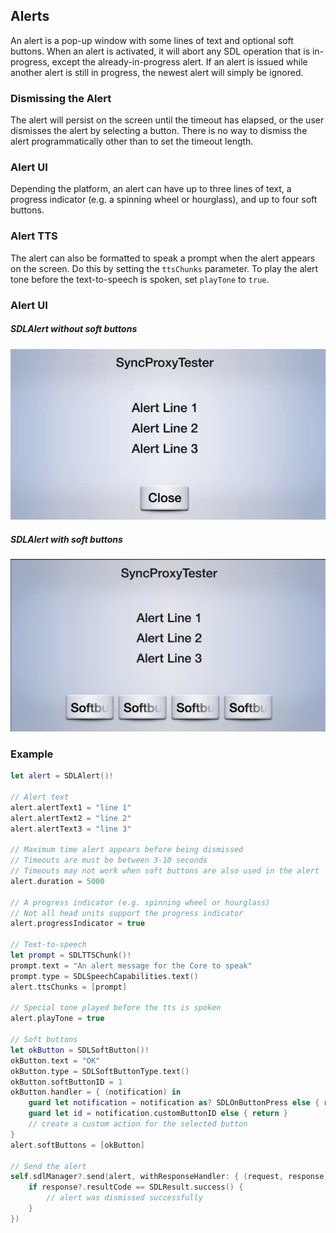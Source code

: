 ## Alerts

An alert is a pop-up window with some lines of text and optional soft buttons. When an alert is activated, it will abort any SDL operation that is in-progress, except the already-in-progress alert. If an alert is issued while another alert is still in progress, the newest alert will simply be ignored.

### Dismissing the Alert
The alert will persist on the screen until the timeout has elapsed, or the user dismisses the alert by selecting a button. There is no way to dismiss the alert programmatically other than to set the timeout length.

### Alert UI
Depending the platform, an alert can have up to three lines of text, a progress indicator (e.g. a spinning wheel or hourglass), and up to four soft buttons.

### Alert TTS
The alert can also be formatted to speak a prompt when the alert appears on the screen. Do this by setting the `ttsChunks` parameter. To play the alert tone before the text-to-speech is spoken, set `playTone` to `true`.

### Alert UI
##### SDLAlert without soft buttons
![SDLAlert without soft buttons](assets/SDLAlertWithNoSoftButtons.png "SDLAlert without soft buttons")
##### SDLAlert with soft buttons
![SDLAlert with soft buttons](assets/SDLAlertWithSoftButtons.png "SDLAlert with soft buttons")

### Example
```swift
let alert = SDLAlert()!

// Alert text
alert.alertText1 = "line 1"
alert.alertText2 = "line 2"
alert.alertText3 = "line 3"

// Maximum time alert appears before being dismissed
// Timeouts are must be between 3-10 seconds
// Timeouts may not work when soft buttons are also used in the alert
alert.duration = 5000

// A progress indicator (e.g. spinning wheel or hourglass)
// Not all head units support the progress indicator
alert.progressIndicator = true

// Text-to-speech
let prompt = SDLTTSChunk()!
prompt.text = "An alert message for the Core to speak"
prompt.type = SDLSpeechCapabilities.text()
alert.ttsChunks = [prompt]

// Special tone played before the tts is spoken
alert.playTone = true

// Soft buttons
let okButton = SDLSoftButton()!
okButton.text = "OK"
okButton.type = SDLSoftButtonType.text()
okButton.softButtonID = 1
okButton.handler = { (notification) in
    guard let notification = notification as? SDLOnButtonPress else { return }
    guard let id = notification.customButtonID else { return }
    // create a custom action for the selected button
}
alert.softButtons = [okButton]

// Send the alert
self.sdlManager?.send(alert, withResponseHandler: { (request, response, error) in
    if response?.resultCode == SDLResult.success() {
        // alert was dismissed successfully
    }
})

```
